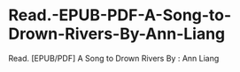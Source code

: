 # Read.-EPUB-PDF-A-Song-to-Drown-Rivers-By-Ann-Liang
Read. [EPUB/PDF] A Song to Drown Rivers By : Ann Liang
